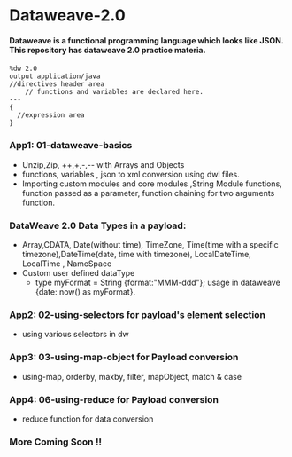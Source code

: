 # Dataweave-2.0

#### Dataweave is a functional programming language which looks like JSON. This repository has dataweave 2.0 practice materia.

```
%dw 2.0
output application/java
//directives header area
	// functions and variables are declared here.
---
{
  //expression area
}
```

### App1: 01-dataweave-basics
* Unzip,Zip, ++,+,-,-- with Arrays and Objects
* functions, variables , json to xml conversion using dwl files.
* Importing custom modules and core modules ,String Module functions, function passed as a parameter, function chaining for two arguments function.
### DataWeave 2.0 Data Types in a payload:
* Array,CDATA, Date(without time), TimeZone, Time(time with a specific timezone),DateTime(date, time with timezone), LocalDateTime, LocalTime , NameSpace
* Custom user defined dataType
	* type myFormat = String {format:"MMM-ddd"}; usage in dataweave {date: now() as myFormat}.
### App2: 02-using-selectors for payload's element selection
* using various selectors in dw
### App3: 03-using-map-object  for Payload conversion
* using-map, orderby, maxby, filter, mapObject, match & case 
### App4: 06-using-reduce  for Payload conversion
* reduce function for data conversion
	

### More Coming Soon !!

